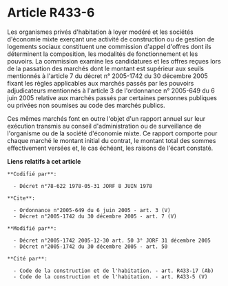 # Article R433-6

Les organismes privés d'habitation à loyer modéré et les sociétés d'économie mixte exerçant une activité de construction ou
de gestion de logements sociaux constituent une commission d'appel d'offres dont ils déterminent la composition, les
modalités de fonctionnement et les pouvoirs. La commission examine les candidatures et les offres reçues lors de la passation
des marchés dont le montant est supérieur aux seuils mentionnés à l'article 7 du décret n° 2005-1742 du 30 décembre 2005
fixant les règles applicables aux marchés passés par les pouvoirs adjudicateurs mentionnés à l'article 3 de l'ordonnance n°
2005-649 du 6 juin 2005 relative aux marchés passés par certaines personnes publiques ou privées non soumises au code des
marchés publics. 

Ces mêmes marchés font en outre l'objet d'un rapport annuel sur leur exécution transmis au conseil d'administration ou de
surveillance de l'organisme ou de la société d'économie mixte. Ce rapport comporte pour chaque marché le montant initial du
contrat, le montant total des sommes effectivement versées et, le cas échéant, les raisons de l'écart constaté.

**Liens relatifs à cet article**

	**Codifié par**:

	  - Décret n°78-622 1978-05-31 JORF 8 JUIN 1978

	**Cite**:

	  - Ordonnance n°2005-649 du 6 juin 2005 - art. 3 (V)
	  - Décret n°2005-1742 du 30 décembre 2005 - art. 7 (V)

	**Modifié par**:

	  - Décret n°2005-1742 2005-12-30 art. 50 3° JORF 31 décembre 2005
	  - Décret n°2005-1742 du 30 décembre 2005 - art. 50

	**Cité par**:

	  - Code de la construction et de l'habitation. - art. R433-17 (Ab)
	  - Code de la construction et de l'habitation. - art. R433-5 (V)
